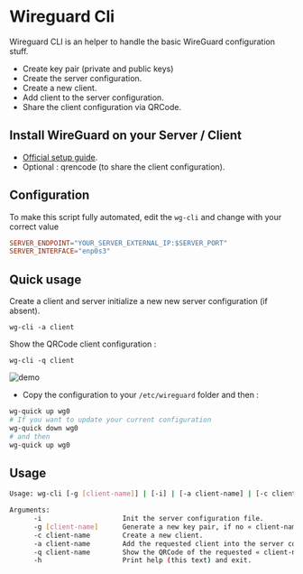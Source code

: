 # Wireguard Cli

Wireguard CLI is an helper to handle the basic WireGuard configuration stuff.

- Create key pair (private and public keys)
- Create the server configuration.
- Create a new client.
- Add client to the server configuration.
- Share the client configuration via QRCode.

## Install WireGuard on your Server / Client

- [Official setup guide](https://www.wireguard.com/install/).
- Optional : qrencode (to share the client configuration).

## Configuration

To make this script fully automated, edit the `wg-cli` and change with your correct value

```conf
SERVER_ENDPOINT="YOUR_SERVER_EXTERNAL_IP:$SERVER_PORT"
SERVER_INTERFACE="enp0s3"
```

## Quick usage

Create a client and server initialize a new new server configuration (if absent).

```wg-cli -a client```

Show the QRCode client configuration :

```wg-cli -q client```

![demo](./demo.gif)

- Copy the configuration to your `/etc/wireguard` folder and then :

```sh
wg-quick up wg0
# If you want to update your current configuration
wg-quick down wg0
# and then
wg-quick up wg0
```

## Usage

```sh
Usage: wg-cli [-g [client-name]] | [-i] | [-a client-name] | [-c client-name] | [-h] | [-q client-name]

Arguments:
      -i                    Init the server configuration file.
      -g [client-name]      Generate a new key pair, if no « client-name » specified its generate the server key/pair.
      -c client-name        Create a new client.
      -a client-name        Add the requested client into the server configuration.
      -q client-name        Show the QRCode of the requested « client-name ». (require qrencode)
      -h                    Print help (this text) and exit.
```
